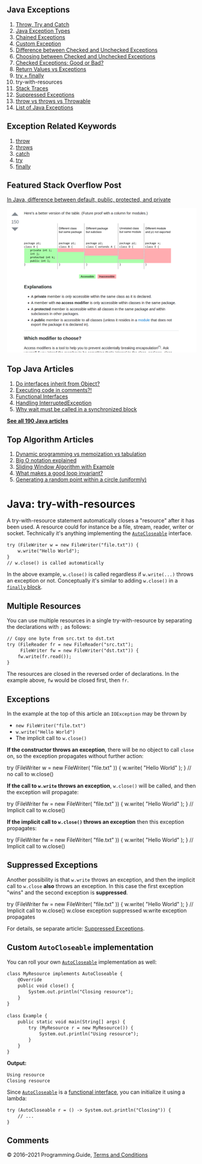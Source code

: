 



## Java Exceptions

1.  [Throw, Try and Catch](exceptions-throw-try-catch.html)
2.  [Java Exception Types](exception-types.html)
3.  [Chained Exceptions](chained-exceptions.html)
4.  [Custom Exception](custom-exception.html)
5.  [Difference between Checked and Unchecked Exceptions](difference-between-checked-and-unchecked-exceptions.html)
6.  [Choosing between Checked and Unchecked Exceptions](choosing-between-checked-and-unchecked-exceptions.html)
7.  [Checked Exceptions: Good or Bad?](checked-exceptions-good-or-bad.html)
8.  [Return Values vs Exceptions](return-values-vs-exceptions.html)
9.  [try + finally](try-finally.html)
10. try-with-resources
11. [Stack Traces](stack-trace.html)
12. [Suppressed Exceptions](suppressed-exceptions.html)
13. [throw vs throws vs Throwable](throw-vs-throws-vs-throwable.html)
14. [List of Java Exceptions](list-of-java-exceptions.html)

## Exception Related Keywords

1.  [throw](throw.html)
2.  [throws](throws.html)
3.  [catch](catch.html)
4.  [try](try.html)
5.  [finally](finally.html)

## Featured Stack Overflow Post

[In Java, difference between default, public, protected, and private](https://stackoverflow.com/a/33627846/276052)

[<img src="../images/so-featured-33627846.png" alt="StackOverflow screenshot thumbnail" class="screenshot" />](https://stackoverflow.com/a/33627846/276052)



## Top Java Articles

1.  [Do interfaces inherit from Object?](do-interfaces-inherit-from-object.html)
2.  [Executing code in comments?!](executing-code-in-comments.html)
3.  [Functional Interfaces](functional-interfaces.html)
4.  [Handling InterruptedException](handling-interrupted-exceptions.html)
5.  [Why wait must be called in a synchronized block](why-wait-must-be-in-synchronized.html)

[**See all 190 Java articles**](index.html)

## Top Algorithm Articles

1.  [Dynamic programming vs memoization vs tabulation](../dynamic-programming-vs-memoization-vs-tabulation.html)
2.  [Big O notation explained](../big-o-notation-explained.html)
3.  [Sliding Window Algorithm with Example](../sliding-window-example.html)
4.  [What makes a good loop invariant?](../what-makes-a-good-loop-invariant.html)
5.  [Generating a random point within a circle (uniformly)](../random-point-within-circle.html)

# Java: try-with-resources

A try-with-resource statement automatically closes a "resource" after it has been used. A resource could for instance be a file, stream, reader, writer or socket. Technically it's anything implementing the [`AutoCloseable`](https://docs.oracle.com/javase/8/docs/api/java/lang/AutoCloseable.html) interface.

    try (FileWriter w = new FileWriter("file.txt")) {
        w.write("Hello World");
    }
    // w.close() is called automatically

In the above example, `w.close()` is called regardless if `w.write(...)` throws an exception or not. Conceptually it's similar to adding `w.close()` in a [`finally` block](try-finally.html).

## Multiple Resources

You can use multiple resources in a single try-with-resource by separating the declarations with `;` as follows:

    // Copy one byte from src.txt to dst.txt
    try (FileReader fr = new FileReader("src.txt");
         FileWriter fw = new FileWriter("dst.txt")) {
        fw.write(fr.read());
    }

The resources are closed in the reversed order of declarations. In the example above, `fw` would be closed first, then `fr`.

## Exceptions

In the example at the top of this article an `IOException` may be thrown by

- `new FileWriter("file.txt")`
- `w.write("Hello World")`
- The implicit call to `w.close()`

**If the constructor throws an exception**, there will be no object to call `close` on, so the exception propagates without further action:

try (FileWriter w = new FileWriter( "file.txt" )) { w.write( "Hello World" ); } // no call to w.close()

**If the call to `w.write` throws an exception**, `w.close()` will be called, and then the exception will propagate:

try (FileWriter fw = new FileWriter( "file.txt" )) { w.write( "Hello World" ); } // Implicit call to w.close()

**If the implicit call to `w.close()` throws an exception** then this exception propagates:

try (FileWriter fw = new FileWriter( "file.txt" )) { w.write( "Hello World" ); } // Implicit call to w.close()

## Suppressed Exceptions

Another possibility is that `w.write` throws an exception, and then the implicit call to `w.close` **also** throws an exception. In this case the first exception "wins" and the second exception is **suppressed**.

try (FileWriter fw = new FileWriter( "file.txt" )) { w.write( "Hello World" ); } // Implicit call to w.close() w.close exception suppressed w.write exception propagates

For details, se separate article: [Suppressed Exceptions](suppressed-exceptions.html).

## Custom `AutoCloseable` implementation

You can roll your own [`AutoCloseable`](https://docs.oracle.com/javase/8/docs/api/java/lang/AutoCloseable.html) implementation as well:

    class MyResource implements AutoCloseable {
        @Override
        public void close() {
            System.out.println("Closing resource");
        }
    }

    class Example {
        public static void main(String[] args) {
            try (MyResource r = new MyResource()) {
                System.out.println("Using resource");
            }
        }
    }

**Output:**

    Using resource
    Closing resource

Since [`AutoCloseable`](https://docs.oracle.com/javase/8/docs/api/java/lang/AutoCloseable.html) is a [functional interface](functional-interfaces.html), you can initialize it using a lambda:

    try (AutoCloseable r = () -> System.out.println("Closing")) {
        // ...
    }

## Comments



© 2016–2021 Programming.Guide, [Terms and Conditions](../terms-and-conditions.html)

